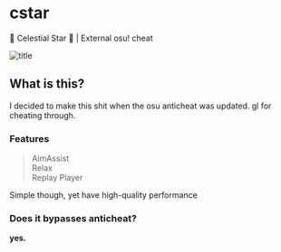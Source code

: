 # cstar
💫 Celestial Star 💫 | External osu! cheat

![title](https://user-images.githubusercontent.com/72684393/202748708-7cf473ec-85c3-4892-a1a6-1a8bd5c14612.jpg)

## What is this?
I decided to make this shit when the osu anticheat was updated.
gl for cheating through.

### Features
> AimAssist  
Relax  
Replay Player  

Simple though, yet have high-quality performance

### Does it bypasses anticheat?
**yes.**
